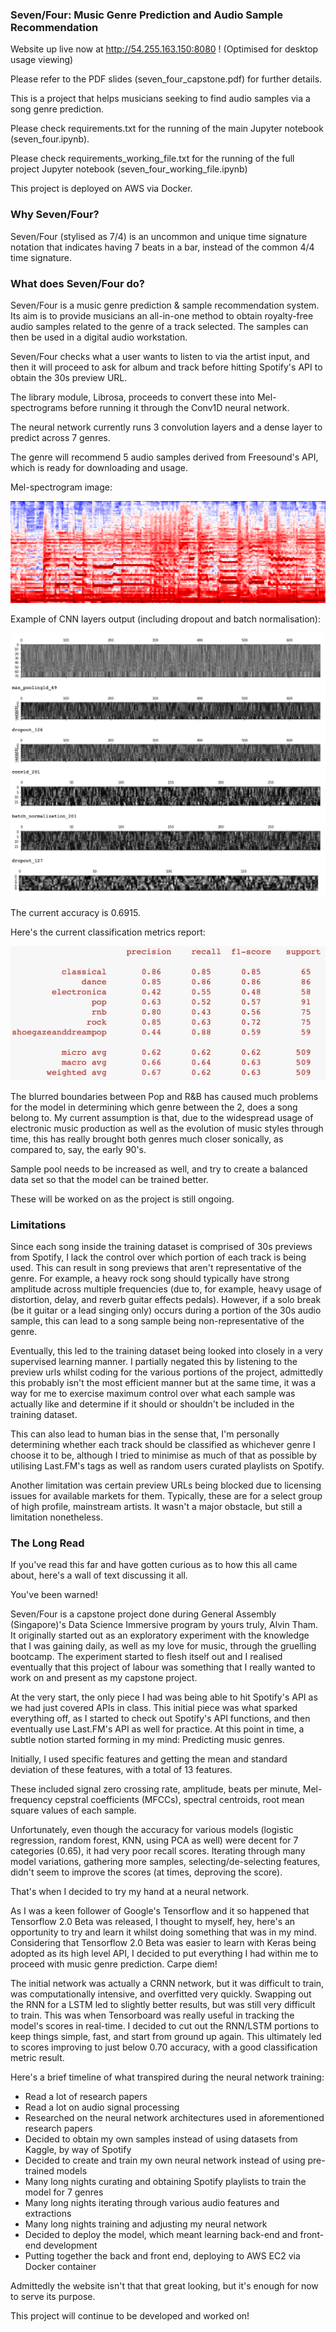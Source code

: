 ### Seven/Four: Music Genre Prediction and Audio Sample Recommendation

Website up live now at http://54.255.163.150:8080 ! (Optimised for desktop usage viewing)

Please refer to the PDF slides (seven_four_capstone.pdf) for further details.

This is a project that helps musicians seeking to find audio samples via a song genre prediction.

Please check requirements.txt for the running of the main Jupyter notebook (seven_four.ipynb).

Please check requirements_working_file.txt for the running of the full project Jupyter notebook (seven_four_working_file.ipynb)

This project is deployed on AWS via Docker.

### Why Seven/Four?

Seven/Four (stylised as 7/4) is an uncommon and unique time signature notation that indicates having 7 beats in a bar, instead of the common 4/4 time signature.

### What does Seven/Four do?

Seven/Four is a music genre prediction & sample recommendation system.
 
Its aim is to provide musicians an all-in-one method to obtain royalty-free audio samples related to the genre of a track selected. The samples can then be used in a digital audio workstation.

Seven/Four checks what a user wants to listen to via the artist input, and then it will proceed to ask for album and track before hitting Spotify's API to
obtain the 30s preview URL.

The library module, Librosa, proceeds to convert these into Mel-spectrograms before running it through the Conv1D neural network.

The neural network currently runs 3 convolution layers and a dense layer to predict across 7 genres.

The genre will recommend 5 audio samples derived from Freesound's API, which is ready for downloading and usage.

Mel-spectrogram image:

<img src="red hot chilli peppers_californication.wav.png">

Example of CNN layers output (including dropout and batch normalisation):

<img src="layers.png">

The current accuracy is 0.6915.

Here's the current classification metrics report:

<img src="metric_report.png">

The blurred boundaries between Pop and R&B has caused much problems for the model in determining which genre between the 2, does a song belong to. My current assumption is that, due to the widespread usage of electronic music production as well as the evolution of music styles through time, this has really brought both genres much closer sonically, as compared to, say, the early 90's.

Sample pool needs to be increased as well, and try to create a balanced data set so that the model can be trained better.

These will be worked on as the project is still ongoing.

### Limitations

Since each song inside the training dataset is comprised of 30s previews from Spotify, I lack the control over which portion of each track is being used. This can result in song previews that aren't representative of the genre. For example, a heavy rock song should typically have strong amplitude across multiple frequencies (due to, for example, heavy usage of distortion, delay, and reverb guitar effects pedals). However, if a solo break (be it guitar or a lead singing only) occurs during a portion of the 30s audio sample, this can lead to a song sample being non-representative of the genre. 

Eventually, this led to the training dataset being looked into closely in a very supervised learning manner. I partially negated this by listening to the preview urls whilst coding for the various portions of the project, admittedly this probably isn't the most efficient manner but at the same time, it was a way for me to exercise maximum control over what each sample was actually like and determine if it should or shouldn't be included in the training dataset.

This can also lead to human bias in the sense that, I'm personally determining whether each track should be classified as whichever genre I choose it to be, although I tried to minimise as much of that as possible by utilising Last.FM's tags as well as random users curated playlists on Spotify.

Another limitation was certain preview URLs being blocked due to licensing issues for available markets for them. Typically, these are for a select group of high profile, mainstream artists. It wasn't a major obstacle, but still a limitation nonetheless.

### The Long Read

If you've read this far and have gotten curious as to how this all came about, here's a wall of text discussing it all.

You've been warned! 

Seven/Four is a capstone project done during General Assembly (Singapore)'s Data Science Immersive program by yours truly, Alvin Tham. It originally started out as an exploratory experiment with the knowledge that I was gaining daily, as well as my love for music, through the gruelling bootcamp. The experiment started to flesh itself out and I realised eventually that this project of labour was something that I really wanted to work on and present as my capstone project.

At the very start, the only piece I had was being able to hit Spotify's API as we had just covered APIs in class.
This initial piece was what sparked everything off, as I started to check out Spotify's API functions, and then eventually use
Last.FM's API as well for practice. At this point in time, a subtle notion started forming in my mind: Predicting music genres.

Initially, I used specific features and getting the mean and standard deviation of these features, with a total of 13 features.

These included signal zero crossing rate, amplitude, beats per minute, Mel-frequency cepstral coefficients (MFCCs), spectral centroids, root mean square values of each sample.

Unfortunately, even though the accuracy for various models (logistic regression, random forest, KNN, using PCA as well) were decent for 7 categories (0.65), it had very poor recall scores. Iterating through many model variations, gathering more samples, selecting/de-selecting features, didn't seem to improve the scores (at times, deproving the score).

That's when I decided to try my hand at a neural network.

As I was a keen follower of Google's Tensorflow and it so happened that Tensorflow 2.0 Beta was released, I thought to myself, 
hey, here's an opportunity to try and learn it whilst doing something that was in my mind. Considering that Tensorflow 2.0
Beta was easier to learn with Keras being adopted as its high level API, I decided to put everything I had within me to proceed with music genre prediction. Carpe diem!

The initial network was actually a CRNN network, but it was difficult to train, was computationally intensive, and overfitted very quickly. Swapping out the RNN for a LSTM led to slightly better results, but was still very difficult to train. This was when Tensorboard was really useful in tracking the model's scores in real-time. I decided to cut out the RNN/LSTM portions to keep things simple, fast, and start from ground up again. This ultimately led to scores improving to just below 0.70 accuracy, with a good classification metric result.

Here's a brief timeline of what transpired during the neural network training:

- Read a lot of research papers
- Read a lot on audio signal processing
- Researched on the neural network architectures used in aforementioned research papers
- Decided to obtain my own samples instead of using datasets from Kaggle, by way of Spotify
- Decided to create and train my own neural network instead of using pre-trained models
- Many long nights curating and obtaining Spotify playlists to train the model for 7 genres
- Many long nights iterating through various audio features and extractions
- Many long nights training and adjusting my neural network
- Decided to deploy the model, which meant learning back-end and front-end development
- Putting together the back and front end, deploying to AWS EC2 via Docker container

Admittedly the website isn't that that great looking, but it's enough for now to serve its purpose.

This project will continue to be developed and worked on!
